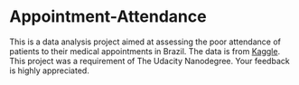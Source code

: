 # Appointment-Attendance
This is a data analysis project aimed at assessing the poor attendance of patients to their medical appointments in Brazil. 
The data is from [Kaggle](https://www.kaggle.com/datasets/joniarroba/noshowappointments). 
This project was a requirement of The Udacity Nanodegree. Your feedback is highly appreciated.
